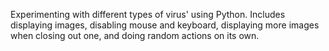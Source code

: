 Experimenting with different types of virus' using Python. Includes displaying images, disabling mouse and keyboard, displaying more images when closing out one, and doing random actions on its own.
